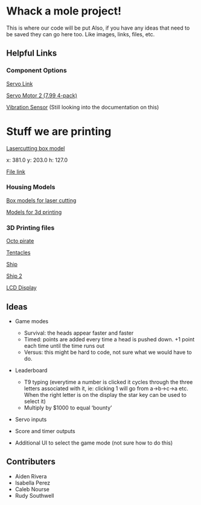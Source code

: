 # Whack a mole project!

This is where our code will be put
Also, if you have any ideas that need to be saved they can go here too. Like images, links, files, etc.

## Helpful Links

### Component Options

[Servo Link](https://www.amazon.com/WWZMDiB-SG90-Control-Servos-Arduino/dp/B0C7KQKH68/ref=sr_1_6?crid=11FS12AW1OWWE&dib=eyJ2IjoiMSJ9.sr4DYQJjPq74yrD7LZWOZZAItH75Me4Bw_c_jJ_xxsz32NIDOYxVQ8OaksQeE-T-megvbL04bs9btbqSJDqZYhkp_Tm4Rwf_ov6hFCcME3R2sL1cBlKpBe4bCDw6zK9XAffh9HmCRyKbG2tnF5X7kCpzsfF01yEW2jxkyOTOIOFPV_ihgz7EXy6bt0IMg-jKgLDmFFoAHHrBxXsYafNjopiiJ1BKhQPahxczoHeyGjdLhzNJKDlynD3zHYENODODA7XOZ51eXDT5WkbHMfCMp_-uc3VX3LBbf6UjBjkb2Io.bx-OY-VfHudzCsP2r4dNaJ2QLgYSqpCBdT6_fM9zzPg&dib_tag=se&keywords=servo%2Bmotor&qid=1729197159&sprefix=servo%2Caps%2C75&sr=8-6&th=1)

[Servo Motor 2 (7.99 4-pack)](https://www.amazon.com/Micro-Servos-Helicopter-Airplane-Controls/dp/B07MLR1498/ref=asc_df_B07MLR1498/?tag=hyprod-20&linkCode=df0&hvadid=692875362841&hvpos=&hvnetw=g&hvrand=17833389407069264196&hvpone=&hvptwo=&hvqmt=&hvdev=c&hvdvcmdl=&hvlocint=&hvlocphy=9005440&hvtargid=pla-2281435178338&mcid=8b8e4ee271763ffd87ddda41fad58f80&hvocijid=17833389407069264196-B07MLR1498-&hvexpln=73&th=1)

[Vibration Sensor](https://www.amazon.com/EC-Buying-SW-420-Vibration-Arduino/dp/B0BKZ7L1SS/ref=mp_s_a_1_11?crid=1ICT7KKDMHQUA&dib=eyJ2IjoiMSJ9.cmL4rmzUTYrAWOBhUx1tK5pMBj1CS7Dsrl7-n_7CCF1r3pOd9WnlSgclfnfwkwVC_Hyc8bYsQ2lm23dmr_6E4htEZosILxn7BLqxsvmRtsYDMtSlUHZiSK35X18lD7REL4FyeULaNDHLcvRLJ6jgEau-__0KoOvf49p1AWquF7T2zOwX8q-jx-c8BiR7qw5dkhUDWrURUZDlfPfHOMzG7g.aIRBFrK2TUHrroT52YZBlZag4eQwdZu-81sPhCUlMIw&dib_tag=se&keywords=vibration+sensor&qid=1729198055&sprefix=vibration+se%2Caps%2C159&sr=8-11) (Still looking into the documentation on this)


# Stuff we are printing
[Lasercutting box model](https://box.laserbiz.ru/ClosedBox?language=en)

 x: 381.0
 y: 203.0
 h: 127.0

[File link](https://box.laserbiz.ru/ClosedBoxFingerJoint_angle=90.0&FingerJoint_style=rectangular&FingerJoint_surroundingspaces=2.0&FingerJoint_bottom_lip=0.0&FingerJoint_edge_width=1.0&FingerJoint_extra_length=0.0&FingerJoint_finger=2.0&FingerJoint_play=0.0&FingerJoint_space=2.0&FingerJoint_width=1.0&x=381.0&y=203.0&h=127.0&outside=0&outside=1&thickness=3.0&format=svg&tabs=0.0&qr_code=0&debug=0&labels=0&labels=1&reference=0&inner_corners=corner&burn=0.1&language=en&render=1)

### Housing Models

[Box models for laser cutting](https://box.laserbiz.ru/?language=en)


[Models for 3d printing](https://www.thingiverse.com)

### 3D Printing files 
[Octo pirate](https://www.thingiverse.com/thing:2360945)


[Tentacles](https://www.thingiverse.com/thing:4420883)

[Ship](https://www.thingiverse.com/thing:6259322)

[Ship 2](https://www.thingiverse.com/thing:1405830)

[LCD Display](https://www.amazon.com/HiLetgo-Backlight-Display-Arduino-MEGA2560/dp/B01DKETWO2/ref=mp_s_a_1_2_sspa?crid=2XUV79X37GM6S&dib=eyJ2IjoiMSJ9.XU3y2CJBE9KfPG8NnAMgc4lEVB__UprIoQgykEfxiKKKKB1QR-upUC0rlOFp_f4rDGSjXZkiF6txt16ol_573tuLhFgXfuGdtGMbuaVXoxwtO8ayZnpqX7fH6LcD-B0Jn-jW1BWuK3K8SiUVdDQt5Cqf7N60Hh8yir5oJVakyXQxYtcUV13Q7Mvhsxr-7GMtrl_KAJ5MeMSJcj01MkQkjg.0b1h8dRNg378xt8qL3SnZDUzN_2kFzoHDgw5i_fXanI&dib_tag=se&keywords=20x4+lcd+display+for+arduino&qid=1729710756&sprefix=20x4+lc+d%2Caps%2C94&sr=8-2-spons&sp_csd=d2lkZ2V0TmFtZT1zcF9waG9uZV9zZWFyY2hfYXRm&psc=1)

## Ideas
- Game modes
    - Survival: the heads appear faster and faster 
    - Timed: points are added every time a head is pushed down. +1 point each time until the time runs out
    - Versus: this might be hard to code, not sure what we would have to do.

 
- Leaderboard
    - T9 typing (everytime a number is clicked it cycles through the three letters associated with it, ie: clicking 1 will go from a->b->c->a etc. When the right letter is on the display the star key can be used to select it)
    - Multiply by $1000 to equal ‘bounty’ 
- Servo inputs
- Score and timer outputs
- Additional UI to select the game mode (not sure how to do this)


## Contributers
- Aiden Rivera
- Isabella Perez
- Caleb Nourse
- Rudy Southwell
